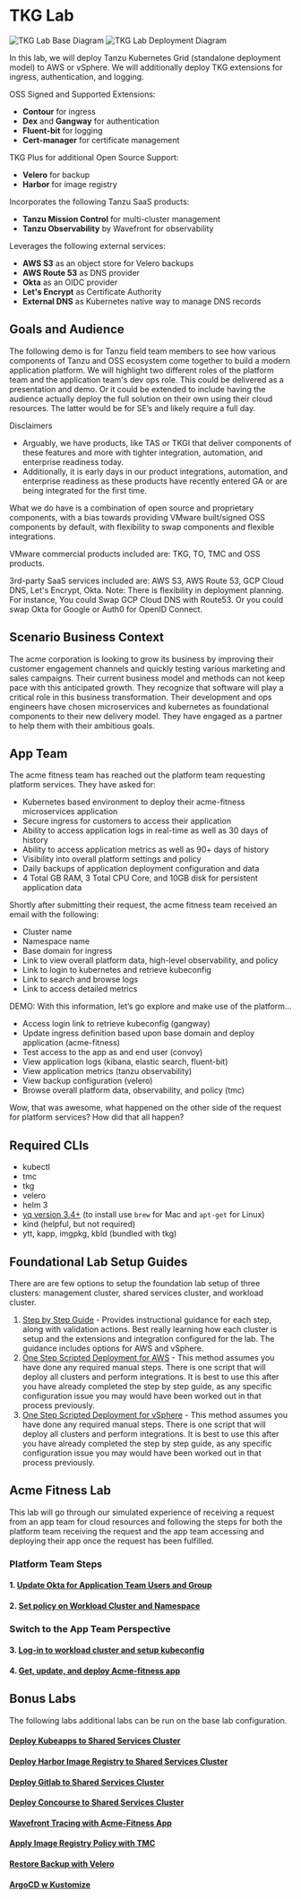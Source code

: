 # TKG Lab

![TKG Lab Base Diagram](docs/tkg-lab-base.png)
![TKG Lab Deployment Diagram](docs/tkg-deployment.png)

In this lab, we will deploy Tanzu Kubernetes Grid (standalone deployment model) to AWS or vSphere.  We will additionally deploy TKG extensions for ingress, authentication, and logging.

OSS Signed and Supported Extensions:

- **Contour** for ingress
- **Dex** and **Gangway** for authentication
- **Fluent-bit** for logging
- **Cert-manager** for certificate management

TKG Plus for additional Open Source Support:

- **Velero** for backup
- **Harbor** for image registry

Incorporates the following Tanzu SaaS products:

- **Tanzu Mission Control** for multi-cluster management
- **Tanzu Observability** by Wavefront for observability

Leverages the following external services:

- **AWS S3** as an object store for Velero backups
- **AWS Route 53** as DNS provider
- **Okta** as an OIDC provider
- **Let's Encrypt** as Certificate Authority
- **External DNS** as Kubernetes native way to manage DNS records

## Goals and Audience

The following demo is for Tanzu field team members to see how various components of Tanzu and OSS ecosystem come together to build a modern application platform.  We will highlight two different roles of the platform team and the application team's dev ops role.  This could be delivered as a presentation and demo.  Or it could be extended to include having the audience actually deploy the full solution on their own using their cloud resources. The latter would be for SE’s and likely require a full day.

Disclaimers

- Arguably, we have products, like TAS or TKGI that deliver components of these features and more with tighter integration, automation, and enterprise readiness today.
- Additionally, it is early days in our product integrations, automation, and enterprise readiness as these products have recently entered GA or are being integrated for the first time.

What we do have is a combination of open source and proprietary components, with a bias towards providing VMware built/signed OSS components by default, with flexibility to swap components and flexible integrations.

VMware commercial products included are: TKG, TO, TMC and OSS products.

3rd-party SaaS services included are: AWS S3, AWS Route 53, GCP Cloud DNS, Let's Encrypt, Okta.  Note: There is flexibility in deployment planning.  For instance, You could Swap GCP Cloud DNS with Route53.  Or you could swap Okta for Google or Auth0 for OpenID Connect.

## Scenario Business Context

The acme corporation is looking to grow its business by improving their customer engagement channels and quickly testing various marketing and sales campaigns.  Their current business model and methods can not keep pace with this anticipated growth.  They recognize that software will play a critical role in this business transformation.  Their development and ops engineers have chosen microservices and kubernetes as foundational components to their new delivery model.  They have engaged as a partner to help them with their ambitious goals.

## App Team

The acme fitness team has reached out the platform team requesting platform services.  They have asked for:

- Kubernetes based environment to deploy their acme-fitness microservices application
- Secure ingress for customers to access their application
- Ability to access application logs in real-time as well as 30 days of history
- Ability to access application metrics as well as 90+ days of history
- Visibility into overall platform settings and policy
- Daily backups of application deployment configuration and data
- 4 Total GB RAM, 3 Total CPU Core, and 10GB disk for persistent application data

Shortly after submitting their request, the acme fitness team received an email with the following:
- Cluster name
- Namespace name
- Base domain for ingress
- Link to view overall platform data, high-level observability, and policy
- Link to login to kubernetes and retrieve kubeconfig
- Link to search and browse logs
- Link to access detailed metrics

DEMO: With this information, let’s go explore and make use of the platform…

- Access login link to retrieve kubeconfig (gangway)
- Update ingress definition based upon base domain and deploy application (acme-fitness)
- Test access to the app as and end user (convoy)
- View application logs (kibana, elastic search, fluent-bit)
- View application metrics (tanzu observability)
- View backup configuration (velero)
- Browse overall platform data, observability, and policy (tmc)

Wow, that was awesome, what happened on the other side of the request for platform services?  How did that all happen?

## Required CLIs

- kubectl
- tmc
- tkg
- velero
- helm 3
- [yq version 3.4+](https://github.com/mikefarah/yq) (to install use `brew` for Mac and `apt-get` for Linux)
- kind (helpful, but not required)
- ytt, kapp, imgpkg, kbld (bundled with tkg)

## Foundational Lab Setup Guides

There are are few options to setup the foundation lab setup of three clusters: management cluster, shared services cluster, and workload cluster.

1. [Step by Step Guide](docs/baseline-lab-setup/step-by-step.md) - Provides instructional guidance for each step, along with validation actions.  Best really learning how each cluster is setup and the extensions and integration configured for the lab.  The guidance includes options for AWS and vSphere.
2. [One Step Scripted Deployment for AWS](docs/baseline-lab-setup/one-step-aws.md) - This method assumes you have done any required manual steps.  There is one script that will deploy all clusters and perform integrations.  It is best to use this after you have already completed the step by step guide, as any specific configuration issue you may would have been worked out in that process previously.
3. [One Step Scripted Deployment for vSphere](docs/baseline-lab-setup/one-step-vsphere.md) - This method assumes you have done any required manual steps.  There is one script that will deploy all clusters and perform integrations.  It is best to use this after you have already completed the step by step guide, as any specific configuration issue you may would have been worked out in that process previously.

## Acme Fitness Lab

This lab will go through our simulated experience of receiving a request from an app team for cloud resources and following the steps for both the platform team receiving the request and the app team accessing and deploying their app once the request has been fulfilled.

### Platform Team Steps

#### 1. [Update Okta for Application Team Users and Group](docs/acme-fitness-lab/01_okta_setup.md)
#### 2. [Set policy on Workload Cluster and Namespace](docs/acme-fitness-lab/02_policy_acme.md)

### Switch to the App Team Perspective

#### 3. [Log-in to workload cluster and setup kubeconfig](docs/acme-fitness-lab/03-login-kubeconfig.md)
#### 4. [Get, update, and deploy Acme-fitness app](docs/acme-fitness-lab/04-deploy-app.md)

## Bonus Labs

The following labs additional labs can be run on the base lab configuration.

#### [Deploy Kubeapps to Shared Services Cluster](docs/bonus-labs/kubeapps.md)
#### [Deploy Harbor Image Registry to Shared Services Cluster](docs/bonus-labs/harbor.md)
#### [Deploy Gitlab to Shared Services Cluster](docs/bonus-labs/gitlab.md)
#### [Deploy Concourse to Shared Services Cluster](docs/bonus-labs/concourse.md)
#### [Wavefront Tracing with Acme-Fitness App](docs/bonus-labs/jaeger_tracing.md)
#### [Apply Image Registry Policy with TMC](docs/bonus-labs/tmc_image_policy.md)
#### [Restore Backup with Velero](docs/bonus-labs/velero_restore.md)
#### [ArgoCD w Kustomize](docs/bonus-labs/argocd-kustomize.md)
